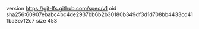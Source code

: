 version https://git-lfs.github.com/spec/v1
oid sha256:60907ebabc4bc4de2937bb6b2b30180b349df3d1d708bb4433cd411ba3e7f2c7
size 453
